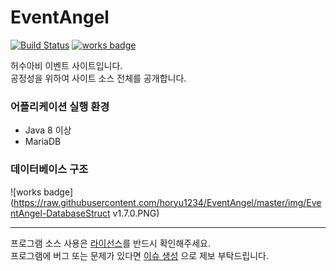 # EventAngel
[![Build Status](https://travis-ci.org/horyu1234/EventAngel.svg?branch=master)](https://travis-ci.org/horyu1234/EventAngel)
[![works badge](https://cdn.rawgit.com/nikku/works-on-my-machine/v0.2.0/badge.svg)](https://github.com/nikku/works-on-my-machine)

허수아비 이벤트 사이트입니다.  
공정성을 위하여 사이트 소스 전체를 공개합니다.  


### 어플리케이션 실행 환경
- Java 8 이상
- MariaDB


### 데이터베이스 구조
![works badge](https://raw.githubusercontent.com/horyu1234/EventAngel/master/img/EventAngel-DatabaseStruct v1.7.0.PNG)


---

프로그램 소스 사용은 [라이선스](https://github.com/horyu1234/EventAngel/blob/master/LICENSE.md)를 반드시 확인해주세요.  
프로그램에 버그 또는 문제가 있다면 [이슈 생성](https://github.com/horyu1234/EventAngel/issues/new) 으로 제보 부탁드립니다.
